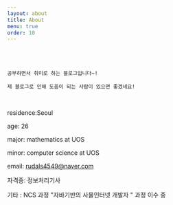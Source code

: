 ```yaml
---
layout: about
title: About
menu: true
order: 10
---
```


<br>
<br>

~~~
공부하면서 취미로 하는 블로그입니다~!

제 블로그로 인해 도움이 되는 사람이 있으면 좋겠네요!
~~~

<br>

residence:Seoul

age: 26

major: mathematics at UOS

minor: computer science at UOS

email: rudals4549@naver.com

자격증: 정보처리기사

기타 : NCS 과정 "자바기반의 사물인터넷 개발자 " 과정 이수 중 
